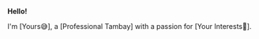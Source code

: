 **Hello!**

I'm [Yours😅], a [Professional Tambay] with a passion for [Your Interests💞].

<!---
Ye-star'ae'Lism.4-Yu/Read.Eu is a ✨ special ✨ repository because its `README.md` (this file) appears on your GitHub profile.
You can click the Preview link to take a look at your changes.
--->
